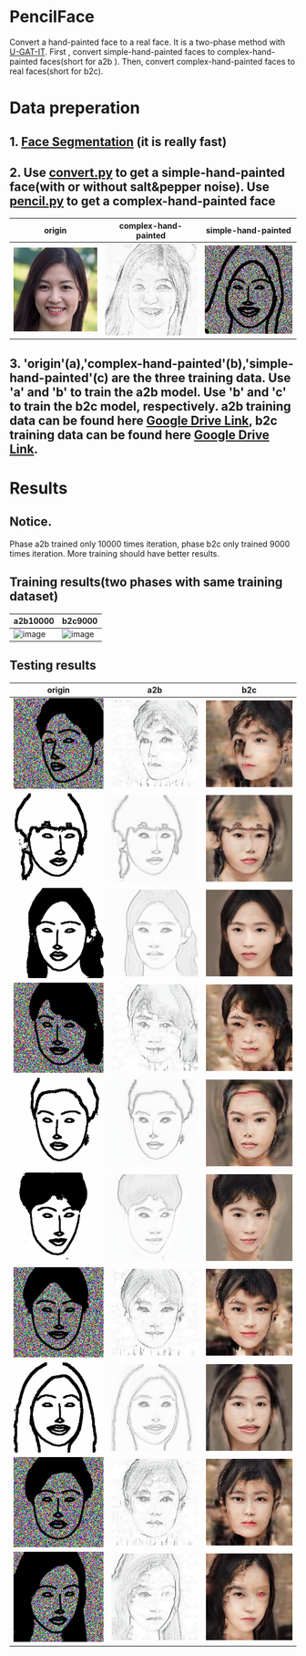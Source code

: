 <!--
 * @Descripttion: 
 * @version: 
 * @Author: xiaoshuyui
 * @email: guchengxi1994@qq.com
 * @Date: 2021-04-18 08:57:36
 * @LastEditors: xiaoshuyui
 * @LastEditTime: 2021-04-25 11:44:49
-->
# PencilFace
 Convert a hand-painted face to a real face. It is a two-phase method with [U-GAT-IT](https://github.com/znxlwm/UGATIT-pytorch). First , convert simple-hand-painted faces to complex-hand-painted faces(short for a2b ). Then, convert complex-hand-painted faces to real faces(short for b2c).

 # Data preperation

 ## 1. [Face Segmentation](https://github.com/kampta/face-seg) (it is really fast)

 ## 2. Use [convert.py](./convert.py) to get a simple-hand-painted face(with or without salt&pepper noise). Use [pencil.py](./pencil.py) to get a complex-hand-painted face

|  origin   | complex-hand-painted  |simple-hand-painted  |
|  ----  | ----  |----  |
| ![image](./images/test.jpg)  | ![image](./images/pencil.jpg) |![image](./images/mask.jpg) |

 ## 3. 'origin'(a),'complex-hand-painted'(b),'simple-hand-painted'(c) are the three training data. Use 'a' and 'b' to train the a2b model. Use 'b' and 'c' to train the b2c model, respectively. a2b training data can be found here [Google Drive Link](https://drive.google.com/file/d/1ZyZn5dx6QIJnksJyoLGVhbQgolczCU86/view?usp=sharing), b2c training data can be found here [Google Drive Link](https://drive.google.com/file/d/1OMq2WuOHmtFTRDA6xuKf0KPjmgaor3GH/view?usp=sharing).

# Results

## Notice. 

Phase a2b trained only 10000 times iteration, phase b2c only trained 9000 times iteration. More training should have better results. 

## Training results(two phases with same training dataset)

| a2b10000  |b2c9000|
| ----  |----  |
| ![image](./images/a2b10000.png)|![image](./images/b2c9000.png)|

## Testing results

|  origin   | a2b  |b2c  |
|  ----  | ----  |----  |
|  ![image](./images/a/14.png) | ![image](./images/a2b/a2b__1.png) |![image](./images/b2c/b2c__1.png)  |
|  ![image](./images/a/15.png) | ![image](./images/a2b/a2b__2.png) |![image](./images/b2c/b2c__3.png)  |
|  ![image](./images/a/17.png) | ![image](./images/a2b/a2b__3.png) |![image](./images/b2c/b2c__4.png)  |
|  ![image](./images/a/22.png) | ![image](./images/a2b/a2b__4.png) |![image](./images/b2c/b2c__5.png)  |
|  ![image](./images/a/23.png) | ![image](./images/a2b/a2b__5.png) |![image](./images/b2c/b2c__6.png)  |
|  ![image](./images/a/24.png) | ![image](./images/a2b/a2b__6.png) |![image](./images/b2c/b2c__7.png)  |
|  ![image](./images/a/25.png) | ![image](./images/a2b/a2b__7.png) |![image](./images/b2c/b2c__8.png)  |
|  ![image](./images/a/7.png) | ![image](./images/a2b/a2b__8.png) |![image](./images/b2c/b2c__9.png)  |
|  ![image](./images/a/8.png) | ![image](./images/a2b/a2b__9.png) |![image](./images/b2c/b2c__10.png)  |
|  ![image](./images/a/9.png) | ![image](./images/a2b/a2b__10.png) |![image](./images/b2c/b2c__2.png)  |
